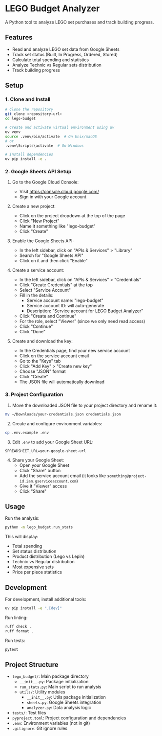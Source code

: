 # LEGO Budget Analyzer

A Python tool to analyze LEGO set purchases and track building progress.

## Features

- Read and analyze LEGO set data from Google Sheets
- Track set status (Built, In Progress, Ordered, Stored)
- Calculate total spending and statistics
- Analyze Technic vs Regular sets distribution
- Track building progress

## Setup

### 1. Clone and Install

```bash
# Clone the repository
git clone <repository-url>
cd lego-budget

# Create and activate virtual environment using uv
uv venv
source .venv/bin/activate  # On Unix/macOS
# or
.venv\Scripts\activate  # On Windows

# Install dependencies
uv pip install -e .
```

### 2. Google Sheets API Setup

1. Go to the Google Cloud Console:
   - Visit https://console.cloud.google.com/
   - Sign in with your Google account

2. Create a new project:
   - Click on the project dropdown at the top of the page
   - Click "New Project"
   - Name it something like "lego-budget"
   - Click "Create"

3. Enable the Google Sheets API:
   - In the left sidebar, click on "APIs & Services" > "Library"
   - Search for "Google Sheets API"
   - Click on it and then click "Enable"

4. Create a service account:
   - In the left sidebar, click on "APIs & Services" > "Credentials"
   - Click "Create Credentials" at the top
   - Select "Service Account"
   - Fill in the details:
     - Service account name: "lego-budget"
     - Service account ID: will auto-generate
     - Description: "Service account for LEGO Budget Analyzer"
   - Click "Create and Continue"
   - For the role, select "Viewer" (since we only need read access)
   - Click "Continue"
   - Click "Done"

5. Create and download the key:
   - In the Credentials page, find your new service account
   - Click on the service account email
   - Go to the "Keys" tab
   - Click "Add Key" > "Create new key"
   - Choose "JSON" format
   - Click "Create"
   - The JSON file will automatically download

### 3. Project Configuration

1. Move the downloaded JSON file to your project directory and rename it:
```bash
mv ~/Downloads/your-credentials.json credentials.json
```

2. Create and configure environment variables:
```bash
cp .env.example .env
```

3. Edit `.env` to add your Google Sheet URL:
```
SPREADSHEET_URL=your-google-sheet-url
```

4. Share your Google Sheet:
   - Open your Google Sheet
   - Click "Share" button
   - Add the service account email (it looks like `something@project-id.iam.gserviceaccount.com`)
   - Give it "Viewer" access
   - Click "Share"

## Usage

Run the analysis:
```bash
python -m lego_budget.run_stats
```

This will display:
- Total spending
- Set status distribution
- Product distribution (Lego vs Lepin)
- Technic vs Regular distribution
- Most expensive sets
- Price per piece statistics

## Development

For development, install additional tools:
```bash
uv pip install -e ".[dev]"
```

Run linting:
```bash
ruff check .
ruff format .
```

Run tests:
```bash
pytest
```

## Project Structure

- `lego_budget/`: Main package directory
  - `__init__.py`: Package initialization
  - `run_stats.py`: Main script to run analysis
  - `utils/`: Utility modules
    - `__init__.py`: Utils package initialization
    - `sheets.py`: Google Sheets integration
    - `analyzer.py`: Data analysis logic
- `tests/`: Test files
- `pyproject.toml`: Project configuration and dependencies
- `.env`: Environment variables (not in git)
- `.gitignore`: Git ignore rules 